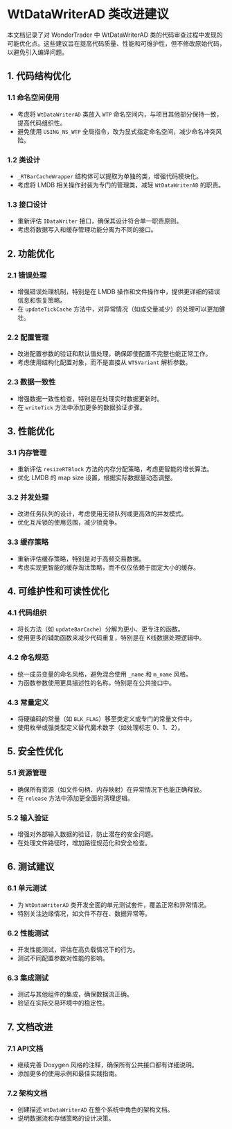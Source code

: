 # WtDataWriterAD 类改进建议

本文档记录了对 WonderTrader 中 WtDataWriterAD 类的代码审查过程中发现的可能优化点。这些建议旨在提高代码质量、性能和可维护性，但不修改原始代码，以避免引入编译问题。

## 1. 代码结构优化

### 1.1 命名空间使用
- 考虑将 `WtDataWriterAD` 类放入 `WTP` 命名空间内，与项目其他部分保持一致，提高代码组织性。
- 避免使用 `USING_NS_WTP` 全局指令，改为显式指定命名空间，减少命名冲突风险。

### 1.2 类设计
- `_RTBarCacheWrapper` 结构体可以提取为单独的类，增强代码模块化。
- 考虑将 LMDB 相关操作封装为专门的管理类，减轻 `WtDataWriterAD` 的职责。

### 1.3 接口设计
- 重新评估 `IDataWriter` 接口，确保其设计符合单一职责原则。
- 考虑将数据写入和缓存管理功能分离为不同的接口。

## 2. 功能优化

### 2.1 错误处理
- 增强错误处理机制，特别是在 LMDB 操作和文件操作中，提供更详细的错误信息和恢复策略。
- 在 `updateTickCache` 方法中，对异常情况（如成交量减少）的处理可以更加健壮。

### 2.2 配置管理
- 改进配置参数的验证和默认值处理，确保即使配置不完整也能正常工作。
- 考虑使用结构化配置对象，而不是直接从 `WTSVariant` 解析参数。

### 2.3 数据一致性
- 增强数据一致性检查，特别是在处理实时数据更新时。
- 在 `writeTick` 方法中添加更多的数据验证步骤。

## 3. 性能优化

### 3.1 内存管理
- 重新评估 `resizeRTBlock` 方法的内存分配策略，考虑更智能的增长算法。
- 优化 LMDB 的 map size 设置，根据实际数据量动态调整。

### 3.2 并发处理
- 改进任务队列的设计，考虑使用无锁队列或更高效的并发模式。
- 优化互斥锁的使用范围，减少锁竞争。

### 3.3 缓存策略
- 重新评估缓存策略，特别是对于高频交易数据。
- 考虑实现更智能的缓存淘汰策略，而不仅仅依赖于固定大小的缓存。

## 4. 可维护性和可读性优化

### 4.1 代码组织
- 将长方法（如 `updateBarCache`）分解为更小、更专注的函数。
- 使用更多的辅助函数来减少代码重复，特别是在 K线数据处理逻辑中。

### 4.2 命名规范
- 统一成员变量的命名风格，避免混合使用 `_name` 和 `m_name` 风格。
- 为函数参数使用更具描述性的名称，特别是在公共接口中。

### 4.3 常量定义
- 将硬编码的常量（如 `BLK_FLAG`）移至类定义或专门的常量文件中。
- 使用枚举或强类型定义替代魔术数字（如处理标志 0、1、2）。

## 5. 安全性优化

### 5.1 资源管理
- 确保所有资源（如文件句柄、内存映射）在异常情况下也能正确释放。
- 在 `release` 方法中添加更全面的清理逻辑。

### 5.2 输入验证
- 增强对外部输入数据的验证，防止潜在的安全问题。
- 在处理文件路径时，增加路径规范化和安全检查。

## 6. 测试建议

### 6.1 单元测试
- 为 `WtDataWriterAD` 类开发全面的单元测试套件，覆盖正常和异常情况。
- 特别关注边缘情况，如文件不存在、数据异常等。

### 6.2 性能测试
- 开发性能测试，评估在高负载情况下的行为。
- 测试不同配置参数对性能的影响。

### 6.3 集成测试
- 测试与其他组件的集成，确保数据流正确。
- 验证在实际交易环境中的稳定性。

## 7. 文档改进

### 7.1 API文档
- 继续完善 Doxygen 风格的注释，确保所有公共接口都有详细说明。
- 添加更多的使用示例和最佳实践指南。

### 7.2 架构文档
- 创建描述 `WtDataWriterAD` 在整个系统中角色的架构文档。
- 说明数据流和存储策略的设计决策。
